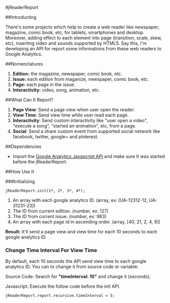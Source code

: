 #jReaderReport

##Introducting

There's some projects which help to create a web reader like newspaper, magazine, comic book, etc, for tablets, smartphones and desktop. Moreover, adding effect to each element into page (transition, scale, skew, etc), inserting video and sounds supported by HTML5. Say this, I'm developing an API for report some informations from these web readers to Google Analytics.

##Nomenclatures

1. **Edition:** the magazine, newspaper, comic book, etc.
2. **Issue:** each edition from maganize, newspaper, comic book, etc.
3. **Page:** each page in the issue.
4. **Interactivity:** video, song, animation, etc.

##What Can It Report?

1. **Page View**: Send a page view when user open the reader.
2. **View Time**: Send view time while user read each page.
3. **Interactivity**: Send custom interactivity like "user open a video", "execute a song", "started an animation", etc, from a page.
4. **Social**: Send a share custom event from supported social network like facebook, twitter, google+ and pinterest.

##Dependencies

- Import the  [Google Analytics Javascript API](https://developers.google.com/analytics/devguides/collection/analyticsjs/) and make sure It was started before the jReaderReport.

##How Use It

###Initializing

```
jReaderReport.init(1º, 2º, 3º, 4º);
```

1. An array with each google analytics ID. (array, ex: [UA-12312-12, UA-31231-23])
2. The ID from current edition. (number, ex: 127)
3. The ID from current issue. (number, ex: 983)
4. An array with each page id in ascending order. (array, [40, 21, 2, 4, 9])

**Result:** It'll send a page view and view time for each 10 seconds to each google analytics ID.
 
### Change Time Interval For View Time

By default, each 10 seconds the API send view time to each google analytics ID. You can to change it from source code or variable:

Source Code: Search for **"timeInterval: 10"** and change it (seconds);

Javascript: Execute the follow code before the init API.
```
jReaderReport.report.recursive.timeInterval = 5;
```
